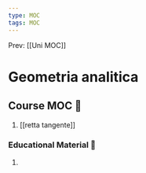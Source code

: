 ```yaml
---
type: MOC 
tags: MOC
---
```


Prev: [[Uni MOC]]

# Geometria analitica

## Course MOC  📒
1. [[retta tangente]]



### Educational Material 🧱
1. 
